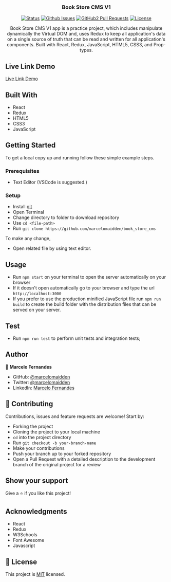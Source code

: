<h3 align="center">Book Store CMS V1</h3>

<div align="center">

[![Status](https://img.shields.io/badge/status-active-success.svg)](https://github.com/marcelomaidden/book_store_cms)
[![Github Issues](https://img.shields.io/badge/GitHub-Issues-orange)](https://github.com/marcelomaidden/book_store_cms/issues)
[![GitHub2 Pull Requests](https://img.shields.io/badge/GitHub-Pull%20Requests-blue)](https://github.com/marcelomaidden/book_store_cms/pulls)
[![License](https://img.shields.io/badge/license-MIT-blue.svg)](/LICENSE)
</div>
<p align="center">Book Store CMS V1 app is a practice project, which includes manipulate dynamically the Virtual DOM and, uses Redux to keep all application's data on a single source of truth that can be read and written for all application's components. Built with React, Redux, JavaScript, HTML5, CSS3, and Prop-types.</p>

<!-- ## App Screenshot
![screenshot](./screenshot.png) -->

## Live Link Demo

[Live Link Demo](https://marcelomaidden-book-store-cms.herokuapp.com/)

## Built With

- React
- Redux
- HTML5
- CSS3
- JavaScript


## Getting Started

To get a local copy up and running follow these simple example steps.

### Prerequisites

- Text Editor (VSCode is suggested.)


### Setup

- Install [git](https://git-scm.com/downloads)
- Open Terminal
- Change directory to folder to download repository
- Use `cd <file-path>`
- Run `git clone https://github.com/marcelomaidden/book_store_cms`



To make any change,

- Open related file by using text editor.

## Usage
  - Run `npm start` on your terminal to open the server automatically on your browser
  - If it doesn't open automatically go to your browser and type the url `http://localhost:3000`
  - If you prefer to use the production minified JavaScript file run `npm run build` to create the build folder with the distribution files that can be served on your server.

## Test
  - Run `npm run test` to perform unit tests and integration tests;
   
## Author

👤  **Marcelo Fernandes**

- GitHub: [@marcelomaidden](https://github.com/marcelomaidden)
- Twitter: [@marcelomaidden](https://twitter.com/marcelomaidden)
- LinkedIn: [Marcelo Fernandes](https://linkedin.com/in/marcelofernandesdearaujo) 
## 🤝 Contributing

Contributions, issues and feature requests are welcome! Start by:

- Forking the project
- Cloning the project to your local machine
- `cd` into the project directory
- Run `git checkout -b your-branch-name`
- Make your contributions
- Push your branch up to your forked repository
- Open a Pull Request with a detailed description to the development branch of the original project for a review


## Show your support

Give a ⭐️ if you like this project!

## Acknowledgments

- React
- Redux
- W3Schools
- Font Awesome
- Javascript

## 📝 License

This project is [MIT](LICENSE) licensed.
